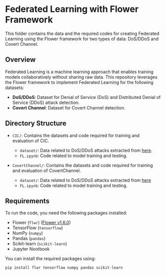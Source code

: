 # Federated Learning with Flower Framework

This folder contains the data and the required codes for creating Federated Learning using the Flower framework for two types of data: DoS/DDoS and Covert Channel.

## Overview

Federated Learning is a machine learning approach that enables training models collaboratively without sharing raw data. This repository leverages the Flower framework to implement Federated Learning for the following datasets:
- **DoS/DDoS**: Dataset for Denial of Service (DoS) and Distributed Denial of Service (DDoS) attack detection.
- **Covert Channel**: Dataset for Covert Channel detection.

## Directory Structure

- `CIC/`: Contains the datasets and code required for training and evaluation of CIC.
  - `dataset/`: Data related to DoS/DDoS attacks extracted from [here](https://www.unb.ca/cic/datasets/ddos-2019.html).
  - `FL.ipynb`: Code related to model training and testing.

- `CovertChannel/`: Contains the datasets and code required for training and evaluation of CovertChannel.
  - `dataset/`: Data related to DoS/DDoS attacks extracted from [here](https://turbina.gsd.inesc-id.pt/resources/mpt_detection/)
  - `FL.ipynb`: Code related to model training and testing.
    
## Requirements

To run the code, you need the following packages installed:

- Flower (`flwr`) ([Flower v1.6.0](https://github.com/adap/flower))
- TensorFlow (`tensorflow`)
- NumPy (`numpy`)
- Pandas (`pandas`)
- Scikit-learn (`scikit-learn`)
- Jupyter Nootbook

You can install the required packages using:

```sh
pip install flwr tensorflow numpy pandas scikit-learn
